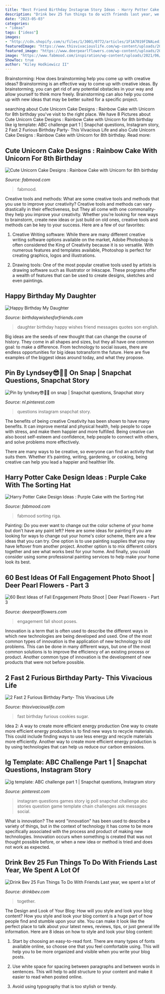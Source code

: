 ```yaml
---
title: "Best Friend Birthday Instagram Story Ideas - Harry Potter Cake Design Ideas : Purple Cake With The Sorting Hat"
description: "Drink bev 25 fun things to do with friends last year, we spent a lot of"
date: "2023-05-03"
categories:
- "ideas"
tags: ["ideas"]
images:
- "http://cdn.shopify.com/s/files/1/3001/0772/articles/1F1A7019FINALedit_190f7ac9-4422-417e-82f7-45e2dd8a3265_1200x1200.jpg?v=1626516401"
featuredImage: "https://www.thisvivaciouslife.com/wp-content/uploads/2021/02/IMG_7403-768x1024.jpg"
featured_image: "https://www.deerpearlflowers.com/wp-content/uploads/2016/08/Fall-Engagement-Photo-Shoot-and-Poses-Ideas-49.jpg"
image: "https://www.fabmood.com/inspiration/wp-content/uploads/2021/06/unicorn-cake-11-307x580.jpg"
ShowToc: true
author: "Kiley Hodkiewicz II"
---
```



Brainstorming: How does brainstorming help you come up with creative ideas?
Brainstorming is an effective way to come up with creative ideas. By brainstorming, you can get rid of any potential obstacles in your way and allow yourself to think more freely. Brainstorming can also help you come up with new ideas that may be better suited for a specific project.

	

		
searching about Cute Unicorn Cake Designs : Rainbow Cake with Unicorn for 8th birthday you've visit to the right place. We have 8 Pictures about Cute Unicorn Cake Designs : Rainbow Cake with Unicorn for 8th birthday like ig template: ABC challenge part 1 | Snapchat questions, Instagram story, 2 Fast 2 Furious Birthday Party- This Vivacious Life and also Cute Unicorn Cake Designs : Rainbow Cake with Unicorn for 8th birthday. Read more:
		
    
## Cute Unicorn Cake Designs : Rainbow Cake With Unicorn For 8th Birthday

<img loading=lazy src="https://www.fabmood.com/inspiration/wp-content/uploads/2021/06/unicorn-cake-11-307x580.jpg" onerror="this.onerror=null;this.src='https://tse4.mm.bing.net/th?id=OIP.DLdSKG4qeoTt3L84IVHRMgAAAA&amp;pid=15.1';" alt="Cute Unicorn Cake Designs : Rainbow Cake with Unicorn for 8th birthday">

_Source: fabmood.com_

>fabmood. 

	

Creative tools and methods: What are some creative tools and methods that you use to improve your creativity?
Creative tools and methods can vary drastically in their effectiveness, but They all come with one commonality- they help you improve your creativity. Whether you’re looking for new ways to brainstorm, create new ideas or just build on old ones, creative tools and methods can be key to your success. Here are a few of our favorites: 
1. Creative Writing software: While there are many different creative writing software options available on the market, Adobe Photoshop is often considered the King of Creativity because it is so versatile. With numerous features and templates available, Photoshop is perfect for creating graphics, logos and illustrations.

2. Drawing tools: One of the most popular creative tools used by artists is drawing software such as Illustrator or Inkscape. These programs offer a wealth of features that can be used to create designs, sketches and even paintings.

    
## Happy Birthday My Daughter

<img loading=lazy src="http://www.birthdaywishesforfriends.com/wp-content/uploads/2015/07/happy-birthday-my-daughter.jpg" onerror="this.onerror=null;this.src='https://tse3.mm.bing.net/th?id=OIP.yQNL7MYtOdC_dVxaJqHoPwHaKC&amp;pid=15.1';" alt="Happy Birthday My Daughter">

_Source: birthdaywishesforfriends.com_

>daughter birthday happy wishes friend messages quotes son english. 

	

Big ideas are the seeds of new thought that can change the course of history. They come in all shapes and sizes, but they all have one common goal: to make a difference. From technology to social issues, there are endless opportunities for big ideas totransform the future. Here are five examples of the biggest ideas around today, and what they propose.

    
## Pin By Lyndsey😎🤙🏽 On Snap | Snapchat Questions, Snapchat Story

<img loading=lazy src="https://i.pinimg.com/736x/03/95/43/03954303852622e234c1e50ed70acd5c.jpg" onerror="this.onerror=null;this.src='https://tse4.mm.bing.net/th?id=OIP.aDnbmtfzFX8AJY6f1KCKswHaNL&amp;pid=15.1';" alt="Pin by lyndsey😎🤙🏽 on snap | Snapchat questions, Snapchat story">

_Source: nl.pinterest.com_

>questions instagram snapchat story. 

	

The benefits of being creative
Creativity has been shown to have many benefits. It can improve mental and physical health, help people to cope with stress, and make them happier and more fulfilled.
Being creative can also boost self-esteem and confidence, help people to connect with others, and solve problems more effectively.

There are many ways to be creative, so everyone can find an activity that suits them. Whether it’s painting, writing, gardening, or cooking, being creative can help you lead a happier and healthier life.

    
## Harry Potter Cake Design Ideas : Purple Cake With The Sorting Hat

<img loading=lazy src="https://www.fabmood.com/inspiration/wp-content/uploads/2021/06/harry-potter-cake-10-531x1024.jpg" onerror="this.onerror=null;this.src='https://tse3.mm.bing.net/th?id=OIP.rpMb-tqyQ4OvHZ7Xo33IvAHaOS&amp;pid=15.1';" alt="Harry Potter Cake Design Ideas : Purple Cake with the Sorting Hat">

_Source: fabmood.com_

>fabmood sorting riga. 

	

Painting: Do you ever want to change out the color scheme of your home but don’t have any paint left? Here are some ideas for painting
If you are looking for ways to change out your home's color scheme, there are a few ideas that you can try. One option is to use painting supplies that you may have leftover from another project. Another option is to mix different colors together and see what works best for your home. And finally, you could consider using some professional painting services to help make your home look its best.

    
## 60 Best Ideas Of Fall Engagement Photo Shoot | Deer Pearl Flowers - Part 3

<img loading=lazy src="https://www.deerpearlflowers.com/wp-content/uploads/2016/08/Fall-Engagement-Photo-Shoot-and-Poses-Ideas-49.jpg" onerror="this.onerror=null;this.src='https://tse3.mm.bing.net/th?id=OIP.1sEjVev3SxUe0rhQ1l1p-QHaLH&amp;pid=15.1';" alt="60 Best Ideas of Fall Engagement Photo Shoot | Deer Pearl Flowers - Part 3">

_Source: deerpearlflowers.com_

>engagement fall shoot poses. 

	

Innovation is a term that is often used to describe the different ways in which new technologies are being developed and used. One of the most common types of innovation is the application of new technology to old problems. This can be done in many different ways, but one of the most common solutions is to improve the efficiency of an existing process or product. Another common type of innovation is the development of new products that were not before possible.

    
## 2 Fast 2 Furious Birthday Party- This Vivacious Life

<img loading=lazy src="https://www.thisvivaciouslife.com/wp-content/uploads/2021/02/IMG_7403-768x1024.jpg" onerror="this.onerror=null;this.src='https://tse4.mm.bing.net/th?id=OIP.JbTWXuQRMrzwPel0CFI5dQHaJ4&amp;pid=15.1';" alt="2 Fast 2 Furious Birthday Party- This Vivacious Life">

_Source: thisvivaciouslife.com_

>fast birthday furious cookies sugar. 

	

Idea 2: A way to create more efficient energy production
One way to create more efficient energy production is to find new ways to recycle materials. This could include finding ways to use less energy and recycle materials more efficiently. Another way to create more efficient energy production is by using technologies that can help us reduce our carbon emissions.

    
## Ig Template: ABC Challenge Part 1 | Snapchat Questions, Instagram Story

<img loading=lazy src="https://i.pinimg.com/736x/b3/dd/12/b3dd127754afb21f303305631235d602.jpg" onerror="this.onerror=null;this.src='https://tse1.mm.bing.net/th?id=OIP.PcPEb43RDJtdWYJhueVVxgHaNK&amp;pid=15.1';" alt="ig template: ABC challenge part 1 | Snapchat questions, Instagram story">

_Source: pinterest.com_

>instagram questions games story ig poll snapchat challenge abc stories question game template chain challenges ask messages social. 

	

What is innovation?
The word "innovation" has been used to describe a variety of things, but in the context of technology it has come to be more specifically associated with the process and product of making new technologies. Innovation occurs when something is created that was not thought possible before, or when a new idea or method is tried and does not work as expected.

    
## Drink Bev 25 Fun Things To Do With Friends Last Year, We Spent A Lot Of

<img loading=lazy src="http://cdn.shopify.com/s/files/1/3001/0772/articles/1F1A7019FINALedit_190f7ac9-4422-417e-82f7-45e2dd8a3265_1200x1200.jpg?v=1626516401" onerror="this.onerror=null;this.src='https://tse2.mm.bing.net/th?id=OIP.BAhlWcRvw4Nd1nGRJGeAzQHaE8&amp;pid=15.1';" alt="Drink Bev 25 Fun Things To Do With Friends Last year, we spent a lot of">

_Source: drinkbev.com_

>together. 

	

The Design and Look of Your Blog: How will you style and look your blog content?
How you style and look your blog content is a huge part of how people find and stumble upon your site. You can make it look like the perfect place to talk about your latest news, reviews, tips, or just general life information. Here are 8 ideas on how to style and look your blog content:
1. Start by choosing an easy-to-read font. There are many types of fonts available online, so choose one that you feel comfortable using. This will help you to be more organized and visible when you write your blog posts.

2. Use white space for spacing between paragraphs and between words in sentences. This will help to add structure to your content and make it easier to read when posted online.

3. Avoid using typography that is too stylish or trendy.


